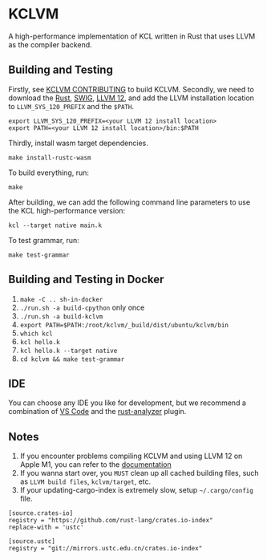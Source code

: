 # KCLVM

A high-performance implementation of KCL written in Rust that uses LLVM as the compiler backend.

## Building and Testing

Firstly, see [KCLVM CONTRIBUTING](../CONTRIBUTING.md) to build KCLVM. Secondly, we need to download the [Rust](https://www.rust-lang.org/), [SWIG](http://www.swig.org/), [LLVM 12](https://releases.llvm.org/download.html), and add the LLVM installation location to `LLVM_SYS_120_PREFIX` and the `$PATH`.

```
export LLVM_SYS_120_PREFIX=<your LLVM 12 install location>
export PATH=<your LLVM 12 install location>/bin:$PATH
```

Thirdly, install wasm target dependencies.

```
make install-rustc-wasm
```

To build everything, run:

```
make
```

After building, we can add the following command line parameters to use the KCL high-performance version:

```
kcl --target native main.k
```

To test grammar, run:

```
make test-grammar
```

## Building and Testing in Docker

1. `make -C .. sh-in-docker`
2. `./run.sh -a build-cpython` only once
3. `./run.sh -a build-kclvm`
4. `export PATH=$PATH:/root/kclvm/_build/dist/ubuntu/kclvm/bin`
5. `which kcl`
6. `kcl hello.k`
7. `kcl hello.k --target native`
8. `cd kclvm && make test-grammar`

## IDE

You can choose any IDE you like for development, but we recommend a combination of [VS Code](https://code.visualstudio.com/) and the [rust-analyzer](https://marketplace.visualstudio.com/items?itemName=matklad.rust-analyzer) plugin.

## Notes

1. If you encounter problems compiling KCLVM and using LLVM 12 on Apple M1, you can refer to the [documentation](./docs/m1-mac-setup.md)
2. If you wanna start over, you `MUST` clean up all cached building files, such as `LLVM build files`, `kclvm/target`, etc.
3. If your updating-cargo-index is extremely slow, setup `~/.cargo/config` file.

```
[source.crates-io]
registry = "https://github.com/rust-lang/crates.io-index"
replace-with = 'ustc'

[source.ustc]
registry = "git://mirrors.ustc.edu.cn/crates.io-index"
```

